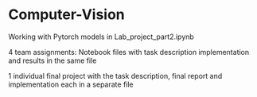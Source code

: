 # Computer-Vision

Working with Pytorch models in Lab_project_part2.ipynb

4 team assignments: Notebook files with task description implementation and results in the same file

1 individual final project with the task description, final report and implementation each in a separate file
